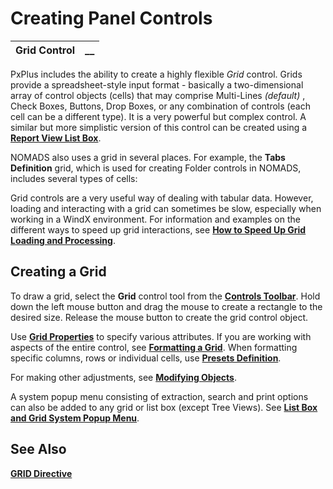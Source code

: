 # Creating Panel Controls

**Grid Control** |  **__**  
---|---  
  
PxPlus includes the ability to create a highly flexible  _Grid_ control. Grids provide a spreadsheet-style input format - basically a two-dimensional array of control objects (cells) that may comprise Multi-Lines _(default)_ , Check Boxes, Buttons, Drop Boxes, or any combination of controls (each cell can be a different type). It is a very powerful but complex control. A similar but more simplistic version of this control can be created using a **[Report View List Box](../List%20Box%20Controls/List%20Box%20Type.htm#reportview)**.

NOMADS also uses a grid in several places. For example, the **Tabs Definition** grid, which is used for creating Folder controls in NOMADS, includes several types of cells:

Grid controls are a very useful way of dealing with tabular data. However, loading and interacting with a grid can sometimes be slow, especially when working in a WindX environment. For information and examples on the different ways to speed up grid interactions, see **[How to Speed Up Grid Loading and Processing](../../../How%20To/How%20to%20Speed%20Up%20Grid.md)**.

## Creating a Grid

To draw a grid, select the **Grid** control tool from the **[Controls Toolbar](../../Panel%20Designer/Drawing%20and%20Modifying%20Panel%20Objects/Controls%20Toolbox.md)**. Hold down the left mouse button and drag the mouse to create a rectangle to the desired size. Release the mouse button to create the grid control object.

Use **[Grid Properties](Grid%20Properties.md)** to specify various attributes. If you are working with aspects of the entire control, see **[Formatting a Grid](Formatting%20a%20Grid.md)**. When formatting specific columns, rows or individual cells, use **[Presets Definition](Presets%20Definition.md)**.

For making other adjustments, see **[Modifying Objects](../../Panel%20Designer/Drawing%20and%20Modifying%20Panel%20Objects/Modifying%20Objects.md)**.

A system popup menu consisting of extraction, search and print options can also be added to any grid or list box (except Tree Views). See **[List Box and Grid System Popup Menu](../Popup%20Menu/List%20Box%20and%20Grid%20System%20Popup%20Menu.md)**.

## See Also

**[GRID Directive](../../../directives/grid.htm#Mark3)**
